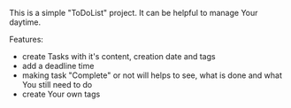 This is a simple "ToDoList" project. It can be helpful to manage Your daytime.

Features:
- create Tasks with it's content, creation date and tags
- add a deadline time
- making task "Complete" or not will helps to see, what is done and what You still need to do
- create Your own tags
